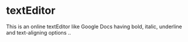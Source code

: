 # textEditor
This is an online textEditor like Google Docs having bold, italic, underline and text-aligning options .. 
